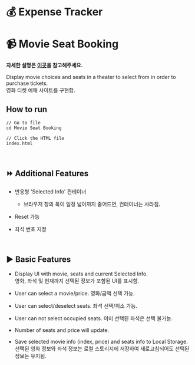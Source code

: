 # 💰 Expense Tracker


# 📹 Movie Seat Booking
**자세한 설명은 [이곳](https://sohyeon-oh.netlify.app/#/%ED%86%A0%EC%9D%B4%ED%94%84%EB%A1%9C%EC%A0%9D%ED%8A%B8/Movie_seats_booking)을 참고해주세요.**

Display movie choices and seats in a theater to select from in order to purchase tickets.  
영화 티켓 예매 사이트를 구현함.
<br/>

## How to run
```
// Go to file
cd Movie Seat Booking

// Click the HTML file
index.html

```
<br/>

## ⏩ Additional Features

* 반응형 'Selected Info' 컨테이너
    - 브라우저 창의 폭이 일정 넓이까지 줄어드면, 컨테이너는 사라짐.
    
* Reset 가능

* 좌석 번호 지정
<br/>


## ▶ Basic Features

* Display UI with movie, seats and current Selected Info.  
  영화, 좌석 및 현재까지 선택된 정보가 포함된 UI를 표시함.

* User can select a movie/price. 영화/금액 선택 가능.
* User can select/deselect seats.
  좌석 선택/취소 가능.
* User can not select occupied seats.
  이미 선택된 좌석은 선택 불가능.
* Number of seats and price will update.
* Save selected movie info (index, price) and seats info to Local Storage.  
선택된 영화 정보와 좌석 정보는 로컬 스토리지에 저장하여 새로고침되어도 선택된 정보는 유지됨.
<br/>
